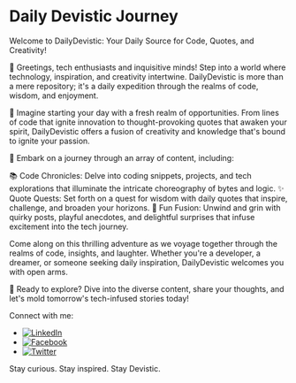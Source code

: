 # Daily Devistic Journey

Welcome to DailyDevistic: Your Daily Source for Code, Quotes, and Creativity!

👋 Greetings, tech enthusiasts and inquisitive minds! Step into a world where technology, inspiration, and creativity intertwine. DailyDevistic is more than a mere repository; it's a daily expedition through the realms of code, wisdom, and enjoyment.

🌟 Imagine starting your day with a fresh realm of opportunities. From lines of code that ignite innovation to thought-provoking quotes that awaken your spirit, DailyDevistic offers a fusion of creativity and knowledge that's bound to ignite your passion.

🚀 Embark on a journey through an array of content, including:

📚 Code Chronicles: Delve into coding snippets, projects, and tech explorations that illuminate the intricate choreography of bytes and logic.
✨ Quote Quests: Set forth on a quest for wisdom with daily quotes that inspire, challenge, and broaden your horizons.
🎉 Fun Fusion: Unwind and grin with quirky posts, playful anecdotes, and delightful surprises that infuse excitement into the tech journey.

Come along on this thrilling adventure as we voyage together through the realms of code, insights, and laughter. Whether you're a developer, a dreamer, or someone seeking daily inspiration, DailyDevistic welcomes you with open arms.

🔗 Ready to explore? Dive into the diverse content, share your thoughts, and let's mold tomorrow's tech-infused stories today!

Connect with me:

* [![LinkedIn](https://img.shields.io/badge/LinkedIn-%230077B5.svg?logo=linkedin&logoColor=white)](https://linkedin.com/in/devistic-asim)
* [![Facebook](https://img.shields.io/badge/Facebook-%231877F2.svg?logo=Facebook&logoColor=white)](https://facebook.com/devistic.asim)
* [![Twitter](https://img.shields.io/badge/Twitter-%231DA1F2.svg?logo=Twitter&logoColor=white)](https://twitter.com/devistic_asim) 

Stay curious. Stay inspired. Stay Devistic.
